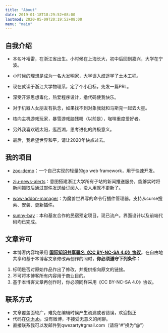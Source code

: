 ```yaml
---
title: "About"
date: 2019-01-18T18:29:52+08:00
lastmod: 2020-05-09T20:19:52+08:00
menu: "main"
---
```


## 自我介绍

* 本名叶裕雷，在浙江省出生。小时候在上海长大，初中后回到嘉兴，大学在宁波。

* 小时候的理想是成为一名大发明家，大学误入歧途学了土木工程。

* 现在就读于浙江大学物理系，定了个小目标，先发一篇PRL。

* 深受开源思想毒化，热爱程序设计，撸代码使我快乐。

* 对于机器人女朋友有执念，如果找不到对象我就和马斯克一起去火星。

* 核向主机游戏玩家，暴雪游戏脑残粉（以前是），咖啡重度爱好者。

* 另外我喜欢晒太阳，逛西湖，思考进化的终极意义。

* 最后，我希望世界和平，请让2020年快点过去。

## 我的项目

* [zoo-demo](https://github.com/qwezarty/zoo-demo)：一个自己实现的轻量的go web framework，用于快速开发。

* [zju-news-alerts](https://github.com/qwezarty/zju-news-alerts)：意图搭建浙江大学所有子站的新闻推送服务，能够实时将新闻抓取后通过邮件发送给订阅人，没人用就不更新了。

* [wow-addon-manager](https://github.com/qwezarty/wow-addon-manager)：为魔兽世界写的命令行插件管理器。支持从curse搜索、安装、更新插件。

* [sunny-bay](https://github.com/qwezarty/sunny-bay)：本和基友合作的民宿预定项目，现已流产。界面设计以及前端代码均已完成。

## 文章许可

* 本博客内容均采用 **[国际知识共享署名《CC BY-NC-SA 4.0》协议](https://creativecommons.org/licenses/by-nc-sa/4.0/deed.en)**。在自由地共享和基于本博客文章修改再创作的同时，**你必须遵守下列条件：**

1. 标明是否对原始作品作出了修改，并提供指向原文的链接。
2. 不可将本博客所有内容用于商业目的。
3. 基于本博客文章再创作时，你必须同样采用《CC BY-NC-SA 4.0》协议。

## 联系方式

* 文章覆盖面较广，难免在编辑时候产生疏漏或者错误，欢迎指正
* 代码在[Github](https://github.com/qwezarty)，没有微博，不接受无意义的闲聊。
* 直接联系我可以发邮件到qwezarty#gmail.com（请将“#”换为“@”）

